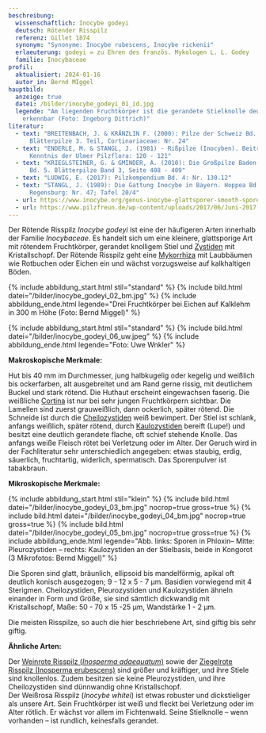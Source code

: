 ```yaml
---
beschreibung:
  wissenschaftlich: Inocybe godeyi
  deutsch: Rötender Risspilz
  referenz: Gillet 1874
  synonym: "Synonyme: Inocybe rubescens, Inocybe rickenii"
  erlaeuterung: godeyi = zu Ehren des französ. Mykologen L. L. Godey
  familie: Inocybaceae
profil:
  aktualisiert: 2024-01-16
  autor_in: Bernd MIggel
hauptbild:
  anzeige: true
  datei: /bilder/inocybe_godeyi_01_id.jpg
  legende: "Am liegenden Fruchtkörper ist die gerandete Stielknolle deutlich
    erkennbar (Foto: Ingeborg Dittrich)"
literatur:
  - text: "BREITENBACH, J. & KRÄNZLIN F. (2000): Pilze der Schweiz Bd. 5,
      Blätterpilze 3. Teil, Cortinariaceae: Nr. 24"
  - text: "ENDERLE, M. & STANGL, J. (1981) - Rißpilze (Inocyben). Beitrag zur
      Kenntnis der Ulmer Pilzflora: 120 - 121"
  - text: "KRIEGLSTEINER, G. & GMINDER, A. (2010): Die Großpilze Baden-Württembergs,
      Bd. 5. Blätterpilze Band 3, Seite 408 - 409"
  - text: "LUDWIG, E. (2017): Pilzkompendium Bd. 4: Nr. 130.12"
  - text: "STANGL, J. (1989): Die Gattung Inocybe in Bayern. Hoppea Bd. 46.
      Regensburg: Nr. 47; Tafel 20/4"
  - url: https://www.inocybe.org/genus-inocybe-glattsporer-smooth-spored/godeyi/
  - url: https://www.pilzfreun.de/wp-content/uploads/2017/06/Juni-2017-Inocybe-godeyi.pdf
---
```

Der Rötende Risspilz *Inocybe godeyi* ist eine der häufigeren Arten innerhalb der Familie *Inocybaceae*. Es handelt sich um eine kleinere, glattsporige Art mit rötendem Fruchtkörper, gerandet knolligem Stiel und [Zystiden](Zystiden "Glossar") mit Kristallschopf. Der Rötende Risspilz geht eine [Mykorrhiza](Mykorrhiza "Glossar") mit Laubbäumen wie Rotbuchen oder Eichen ein und wächst vorzugsweise auf kalkhaltigen Böden.

{% include abbildung_start.html stil="standard" %}
{% include bild.html datei="/bilder/inocybe_godeyi_02_bm.jpg" %}
{% include abbildung_ende.html legende="Drei Fruchtkörper bei Eichen auf Kalklehm in 300 m Höhe (Foto: Bernd Miggel)" %}

{% include abbildung_start.html stil="standard" %}
{% include bild.html datei="/bilder/inocybe_godeyi_06_uw.jpeg" %}
{% include abbildung_ende.html legende="Foto: Uwe Wnkler" %}

**Makroskopische Merkmale:**

Hut bis 40 mm im Durchmesser, jung halbkugelig oder kegelig und weißlich bis ockerfarben, alt ausgebreitet und am Rand gerne rissig, mit deutlichem Buckel und stark rötend. Die Huthaut erscheint eingewachsen faserig. Die weißliche [Cortina](Cortina "Glossar") ist nur bei sehr jungen Fruchtkörpern sichtbar. Die Lamellen sind zuerst grauweißlich, dann ockerlich, später rötend. Die Schneide ist durch die [Cheilozystiden](Cheilozystiden "Glossar") weiß bewimpert. Der Stiel ist schlank, anfangs weißlich, später rötend, durch [Kaulozystiden](Kaulozystide "Glossar") bereift (Lupe!) und besitzt eine deutlich gerandete flache, oft schief stehende Knolle. Das anfangs weiße Fleisch rötet bei Verletzung oder im Alter. Der Geruch wird in der Fachliteratur sehr unterschiedlich angegeben: etwas staubig, erdig, säuerlich, fruchtartig, widerlich, spermatisch. Das Sporenpulver ist tabakbraun.

**Mikroskopische Merkmale:**

{% include abbildung_start.html stil="klein" %}
{% include bild.html datei="/bilder/inocybe_godeyi_03_bm.jpg" nocrop=true gross=true %}
{% include bild.html datei="/bilder/inocybe_godeyi_04_bm.jpg" nocrop=true gross=true %}
{% include bild.html datei="/bilder/inocybe_godeyi_05_bm.jpg" nocrop=true gross=true %}
{% include abbildung_ende.html legende="Abb. links: Sporen in Phloxin– Mitte: Pleurozystiden – rechts: Kaulozystiden an der Stielbasis, beide in Kongorot (3 Mikrofotos: Bernd Miggel)" %}

Die Sporen sind glatt, bräunlich, ellipsoid bis mandelförmig, apikal oft deutlich konisch ausgezogen; 9 - 12 x 5 - 7 µm. Basidien vorwiegend mit 4 Sterigmen. Cheilozystiden, Pleurozystiden und Kaulozystiden ähneln einander in Form und Größe, sie sind sämtlich dickwandig mit Kristallschopf, Maße: 50 - 70 x 15 -25 µm, Wandstärke 1 - 2 µm. 

Die meisten Risspilze, so auch die hier beschriebene Art, sind giftig bis sehr giftig.

**Ähnliche Arten:**

Der  [Weinrote Risspilz (*Inosperma adaequatum*)](/pilze/inocybe-adaequata-weinroter-risspilz) sowie der [Ziegelrote Risspilz (Inosperma erubescens)](/pilze/inocybe-erubescens-ziegelroter-risspilz) sind größer und kräftiger, und ihre Stiele sind knollenlos. Zudem besitzen sie keine Pleurozystiden, und ihre Cheilozystiden sind dünnwandig ohne Kristallschopf.\
Der Weißrosa Risspilz (*Inocybe whitei*) ist etwas robuster und dickstieliger als unsere Art. Sein Fruchtkörper ist weiß und fleckt bei Verletzung oder im Alter rötlich. Er wächst vor allem im Fichtenwald. Seine Stielknolle – wenn vorhanden – ist rundlich, keinesfalls gerandet.